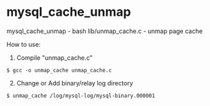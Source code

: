 # mysql_cache_unmap

mysql_cache_unmap - bash
lib/unmap_cache.c - unmap page cache
 
How to use:
1. Compile "unmap_cache.c" 
<pre><code>$ gcc -o unmap_cache unmap_cache.c 
</code></pre>

2. Change or Add binary/relay log directory
<pre><code>$ unmap_cache /log/mysql-log/mysql-binary.000001
</code></pre>
